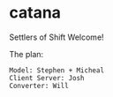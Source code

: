 # catana
Settlers of Shift
Welcome!

The plan:

	Model: Stephen + Micheal
	Client Server: Josh
	Converter: Will
